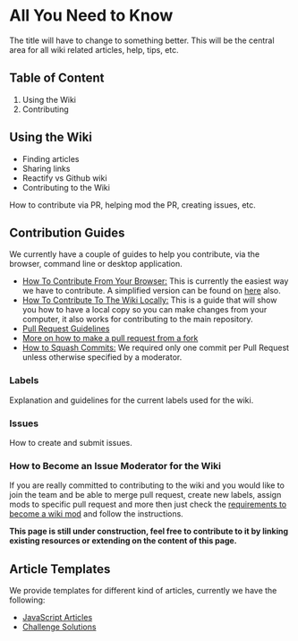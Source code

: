 # All You Need to Know

The title will have to change to something better. This will be the central area for all wiki related articles, help, tips, etc.

## Table of Content

1. Using the Wiki
2. Contributing

## Using the Wiki

- Finding articles
- Sharing links
- Reactify vs Github wiki
- Contributing to the Wiki

How to contribute via PR, helping mod the PR, creating issues, etc.

## Contribution Guides

We currently have a couple of guides to help you contribute, via the browser, command line or desktop application.

- [How To Contribute From Your Browser:](Wiki-Guide-Online-Contribution) This is currently the easiest way we have to contribute. A simplified version can be found on [here](https://medium.freecodecamp.com/how-to-land-your-first-open-source-contribution-from-your-browser-in-15-minutes-756d9bbf81ad) also.
- [How To Contribute To The Wiki Locally:](Wiki-Contribute-Local-GUI) This is a guide that will show you how to have a local copy so you can make changes from your computer, it also works for contributing to the main repository.
- [Pull Request Guidelines](PULL_REQUEST_TEMPLATE)
- [More on how to make a pull request from a fork](Pull-Request-Contribute)
- [How to Squash Commits:](git-rebase#squashing-multiple-commits-into-one) We required only one commit per Pull Request unless otherwise specified by a moderator.

### Labels

Explanation and guidelines for the current labels used for the wiki.

### Issues

How to create and submit issues.

### How to Become an Issue Moderator for the Wiki

If you are really committed to contributing to the wiki and you would like to join the team and be able to merge pull request, create new labels, assign mods to specific pull request and more then just check the [requirements to become a wiki mod](Wiki-Become-A-Wiki-Mod) and follow the instructions.

**This page is still under construction, feel free to contribute to it by linking existing resources or extending on the content of this page.**

## Article Templates

We provide templates for different kind of articles, currently we have the following:

- [JavaScript Articles](Wiki-Template-JavaScript)
- [Challenge Solutions](Wiki-Template-Challenge-Solution)
